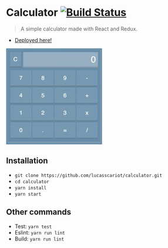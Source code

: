 # Calculator [![Build Status](https://travis-ci.org/lucasscariot/calculator.svg?branch=master)](https://travis-ci.org/lucasscariot/calculator)
> A simple calculator made with React and Redux.

- [Deployed here!](https://lucasscariot.github.io/calculator)

![Preview](https://raw.githubusercontent.com/lucasscariot/calculator/master/preview.png)

## Installation
- `git clone https://github.com/lucasscariot/calculator.git`
- `cd calculator`
- `yarn install`
- `yarn start`

## Other commands
- Test: `yarn test`
- Eslint: `yarn run lint`
- Build: `yarn run lint`
